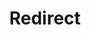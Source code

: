 ﻿---
layout: src/layouts/Redirect.astro
title: Redirect
redirect: https://octopus.com/docs/runbooks/runbook-examples/emergency
pubDate:  2023-01-01
navSearch: false
navSitemap: false
navMenu: false
---
